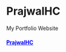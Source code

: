 # PrajwalHC
My Portfolio Website 
<h4><a href="https://prajwalhc-18.github.io/PrajwalHC/" style="color: blue;">PrajwalHC</a></h4>

